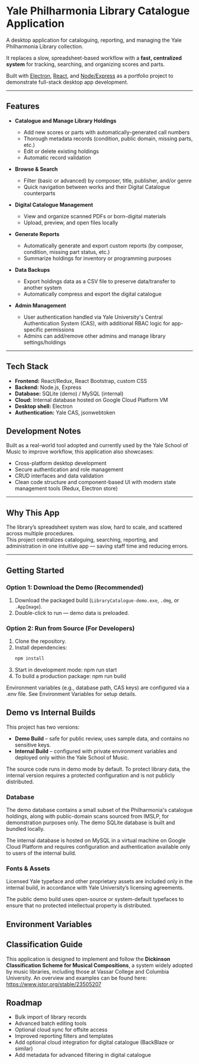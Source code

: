 # Yale Philharmonia Library Catalogue Application

A desktop application for cataloguing, reporting, and managing the Yale Philharmonia Library collection.

It replaces a slow, spreadsheet-based workflow with a **fast, centralized system** for tracking, searching, and organizing scores and parts.

Built with [Electron](https://www.electronjs.org/), [React](https://reactjs.org/), and [Node/Express](https://expressjs.com/) as a portfolio project to demonstrate full-stack desktop app development.

---

## Features

- **Catalogue and Manage Library Holdings**  
  - Add new scores or parts with automatically-generated call numbers
  - Thorough metadata records (condition, public domain, missing parts, etc.)
  - Edit or delete existing holdings  
  - Automatic record validation

- **Browse & Search**  
  - Filter (basic or advanced) by composer, title, publisher, and/or genre
  - Quick navigation between works and their Digital Catalogue counterparts

- **Digital Catalogue Management**  
  - View and organize scanned PDFs or born-digital materials  
  - Upload, preview, and open files locally

- **Generate Reports**  
  - Automatically generate and export custom reports (by composer, condition, missing part status, etc.)  
  - Summarize holdings for inventory or programming purposes

- **Data Backups**
  - Export holdings data as a CSV file to preserve data/transfer to another system
  - Automatically compress and export the digital catalogue

- **Admin Management**  
  - User authentication handled via Yale University's Central Authentication System (CAS), with additional RBAC logic for app-specific permissions
  - Admins can add/remove other admins and manage library settings/holdings

---

## Tech Stack

- **Frontend:** React/Redux, React Bootstrap, custom CSS  
- **Backend:** Node.js, Express  
- **Database:** SQLite (demo) / MySQL (internal)
- **Cloud:** Internal database hosted on Google Cloud Platform VM
- **Desktop shell:** Electron  
- **Authentication:** Yale CAS, jsonwebtoken

## Development Notes

Built as a real-world tool adopted and currently used by the Yale School of Music to improve workflow, this application also showcases:

- Cross-platform desktop development
- Secure authentication and role management
- CRUD interfaces and data validation
- Clean code structure and component-based UI with modern state management tools (Redux, Electron store)

---

## Why This App

The library’s spreadsheet system was slow, hard to scale, and scattered across multiple procedures.  
This project centralizes cataloguing, searching, reporting, and administration in one intuitive app — saving staff time and reducing errors.

---

## Getting Started

### Option 1: Download the Demo (Recommended)

1. Download the packaged build (`LibraryCatalogue-demo.exe`, `.dmg`, or `.AppImage`).  
2. Double-click to run — demo data is preloaded.

### Option 2: Run from Source (For Developers)

1. Clone the repository.  
2. Install dependencies:
   ```bash
   npm install
3. Start in development mode:
    npm run start
4. To build a production package:
    npm run build

Environment variables (e.g., database path, CAS keys) are configured via a .env file.
See Environment Variables for setup details.

## Demo vs Internal Builds

This project has two versions:

- **Demo Build** – safe for public review, uses sample data, and contains no sensitive keys.  
- **Internal Build** – configured with private environment variables and deployed only within the Yale School of Music.

The source code runs in demo mode by default. To protect library data, the internal version requires a protected configuration and is not publicly distributed.

### Database

The demo database contains a small subset of the Philharmonia's catalogue holdings, along with public-domain scans sourced from IMSLP, for demonstration purposes only. The demo SQLite database is built and bundled locally.

The internal database is hosted on MySQL in a virtual machine on Google Cloud Platform and requires configuration and authentication available only to users of the internal build.

### Fonts & Assets

Licensed Yale typeface and other proprietary assets are included only in the internal build, in accordance with Yale University’s licensing agreements.

The public demo build uses open-source or system-default typefaces to ensure that no protected intellectual property is distributed.

## Environment Variables

## Classification Guide

This application is designed to implement and follow the **Dickinson Classification Scheme for Musical Compositions**, a system widely adopted by music libraries, including those at Vassar College and Columbia University. An overview and examples can be found here: https://www.jstor.org/stable/23505207

## Roadmap

- Bulk import of library records
- Advanced batch editing tools
- Optional cloud sync for offsite access
- Improved reporting filters and templates
- Add optional cloud integration for digital catalogue (BackBlaze or similar)
- Add metadata for advanced filtering in digital catalogue
